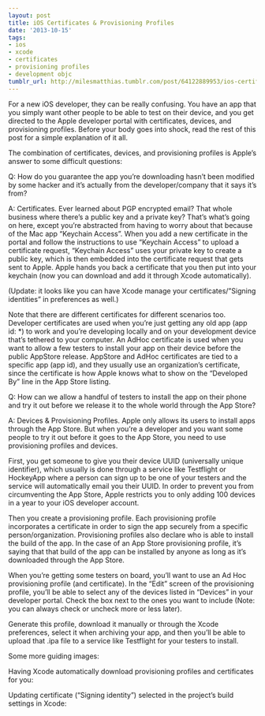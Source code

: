 ```yaml
---
layout: post
title: iOS Certificates & Provisioning Profiles
date: '2013-10-15'
tags:
- ios
- xcode
- certificates
- provisioning profiles
- development objc
tumblr_url: http://milesmatthias.tumblr.com/post/64122889953/ios-certificates-provisioning-profiles
---
```

For a new iOS developer, they can be really confusing. You have an app that you simply want other people to be able to test on their device, and you get directed to the Apple developer portal with certificates, devices, and provisioning profiles. Before your body goes into shock, read the rest of this post for a simple explanation of it all.



The combination of certificates, devices, and provisioning profiles is Apple’s answer to some difficult questions:

Q: How do you guarantee the app you’re downloading hasn’t been modified by some hacker and it’s actually from the developer/company that it says it’s from?

A: Certificates. Ever learned about PGP encrypted email? That whole business where there’s a public key and a private key? That’s what’s going on here, except you’re abstracted from having to worry about that because of the Mac app “Keychain Access”. When you add a new certificate in the portal and follow the instructions to use “Keychain Access” to upload a certificate request, “Keychain Access” uses your private key to create a public key, which is then embedded into the certificate request that gets sent to Apple. Apple hands you back a certificate that you then put into your keychain (now you can download and add it through Xcode automatically).

(Update: it looks like you can have Xcode manage your certificates/”Signing identities” in preferences as well.)



Note that there are different certificates for different scenarios too. Developer certificates are used when you’re just getting any old app (app id: *) to work and you’re developing locally and on your development device that’s tethered to your computer. An AdHoc certificate is used when you want to allow a few testers to install your app on their device before the public AppStore release. AppStore and AdHoc certificates are tied to a specific app (app id), and they usually use an organization’s certificate, since the certificate is how Apple knows what to show on the “Developed By” line in the App Store listing.

Q: How can we allow a handful of testers to install the app on their phone and try it out before we release it to the whole world through the App Store?

A: Devices & Provisioning Profiles. Apple only allows its users to install apps through the App Store. But when you’re a developer and you want some people to try it out before it goes to the App Store, you need to use provisioning profiles and devices.

First, you get someone to give you their device UUID (universally unique identifier), which usually is done through a service like Testflight or HockeyApp where a person can sign up to be one of your testers and the service will automatically email you their UUID. In order to prevent you from circumventing the App Store, Apple restricts you to only adding 100 devices in a year to your iOS developer account.



Then you create a provisioning profile. Each provisioning profile incorporates a certificate in order to sign the app securely from a specific person/organization. Provisioning profiles also declare who is able to install the build of the app. In the case of an App Store provisioning profile, it’s saying that that build of the app can be installed by anyone as long as it’s downloaded through the App Store.



When you’re getting some testers on board, you’ll want to use an Ad Hoc provisioning profile (and certificate). In the “Edit” screen of the provisioning profile, you’ll be able to select any of the devices listed in “Devices” in your developer portal. Check the box next to the ones you want to include (Note: you can always check or uncheck more or less later).

Generate this profile, download it manually or through the Xcode preferences, select it when archiving your app, and then you’ll be able to upload that .ipa file to a service like Testflight for your testers to install.

Some more guiding images:

Having Xcode automatically download provisioning profiles and certificates for you:


Updating certificate (“Signing identity”) selected in the project’s build settings in Xcode:
